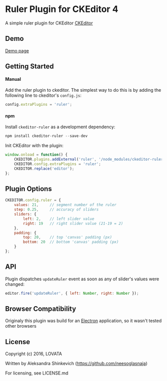 Ruler Plugin for CKEditor 4
=============================

A simple ruler plugin for CKEditor [CKEditor](http://ckeditor.com)

## Demo
[Demo page](https://lovata.github.io/ckeditor-ruler/)


## Getting Started

#### Manual

Add the ruler plugin to ckeditor. The simplest way to do this is by adding the following line to ckeditor's <code>config.js</code>:
```javascript
config.extraPlugins = 'ruler';
```
#### npm
Install <code>ckeditor-ruler</code> as a development dependency:
```javascript
npm install ckeditor-ruler --save-dev
```
Init CKEditor with the plugin:
```javascript
window.onload = function() {
    CKEDITOR.plugins.addExternal('ruler', '/node_modules/ckeditor-ruler/');
    CKEDITOR.config.extraPlugins = 'ruler';
    CKEDITOR.replace('editor');
};
```
## Plugin Options
```javascript
CKEDITOR.config.ruler = {
    values: 21,     // segment number of the ruler
    step: 0.25,     // accuracy of sliders
    sliders: {
        left: 2,    // left slider value
        right: 19   // right slider value (21-19 = 2)
    },
    padding: {
        top: 20,    // top 'canvas' padding (px)
        bottom: 20  // bottom 'canvas' padding (px)
    }
};
```
## API
Plugin dispatches <code>updateRuler</code> event as soon as any of slider's values were changed:
```javascript
editor.fire('updateRuler', { left: Number, right: Number });
```

## Browser Compatibility
Originaly this plugin was build for an [Electron](https://github.com/electron/electron) application, so it wasn't tested other browsers



## License
Copyright (c) 2016, LOVATA

Written by Aleksandra Shinkevich (https://github.com/neesoglasnaja)

For licensing, see LICENSE.md